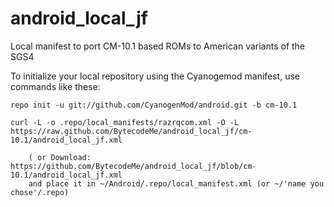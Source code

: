 android_local_jf
================

Local manifest to port CM-10.1 based ROMs to American variants of the SGS4

To initialize your local repository using the Cyanogemod manifest, use commands like these:

    repo init -u git://github.com/CyanogenMod/android.git -b cm-10.1

    curl -L -o .repo/local_manifests/razrqcom.xml -O -L https://raw.github.com/BytecodeMe/android_local_jf/cm-10.1/android_local_jf.xml
 
    	( or Download: https://github.com/BytecodeMe/android_local_jf/blob/cm-10.1/android_local_jf.xml
		and place it in ~/Android/.repo/local_manifest.xml (or ~/'name you chose'/.repo)

